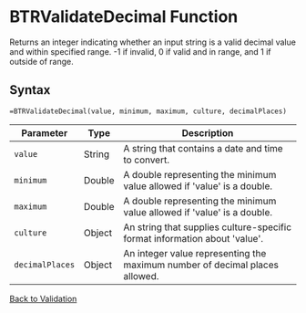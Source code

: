# BTRValidateDecimal Function

Returns an integer indicating whether an input string is a valid decimal value and within specified range. -1 if invalid, 0 if valid and in range, and 1 if outside of range.

## Syntax

```excel
=BTRValidateDecimal(value, minimum, maximum, culture, decimalPlaces)
```

Parameter | Type | Description
---|---|---
`value` | String | A string that contains a date and time to convert.
`minimum` | Double | A double representing the minimum value allowed if 'value' is a double.
`maximum` | Double | A double representing the minimum value allowed if 'value' is a double.
`culture` | Object | An string that supplies culture-specific format information about 'value'.
`decimalPlaces` | Object | An integer value representing the maximum number of decimal places allowed.

[Back to Validation](RBLeValidation.md)